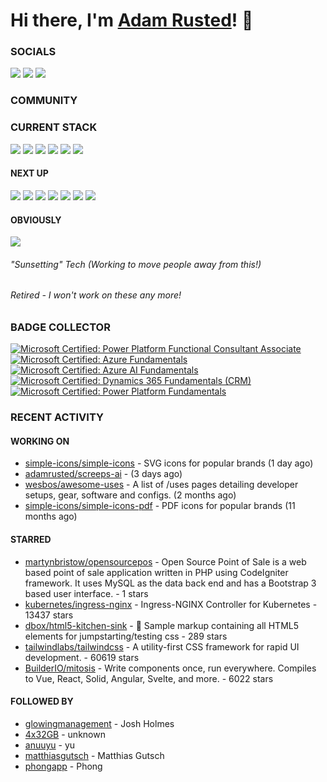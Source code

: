 # Hi there, I'm [Adam Rusted](https://www.adamrusted.me/)! 👋

### SOCIALS
[![](https://img.shields.io/badge/-@adamrusted-%231DA1F2?style=for-the-badge&logo=twitter&logoColor=ffffff)](https://twitter.com/adamrusted)
[![](https://img.shields.io/badge/-@adamrusted-%23E1306C?style=for-the-badge&logo=instagram&logoColor=ffffff)](https://www.instagram.com/adamrusted/)
[![](https://img.shields.io/badge/-@adamrusted-%230A66C2?style=for-the-badge&logo=linkedin&logoColor=ffffff)](https://www.linkedin.com/in/adamrusted/)

### COMMUNITY

### CURRENT STACK
![](https://img.shields.io/badge/Azure-0078D4.svg?style=for-the-badge&logo=microsoft-azure&logoColor=white)
![](https://img.shields.io/badge/Power%20Platform-Canvas%20Apps-%23eee.svg?style=for-the-badge&logo=power-apps&logoColor=white&labelColor=742774)
![](https://img.shields.io/badge/Power%20Platform-Model--Driven%20Apps-%23eee.svg?style=for-the-badge&logo=power-apps&logoColor=white&labelColor=742774)
![](https://img.shields.io/badge/Power%20Automate-Cloud%20Flows-EEE.svg?style=for-the-badge&logo=power-automate&logoColor=white&labelColor=0066FF)
![](https://img.shields.io/badge/Dynamics%20365-Sales-%23eee.svg?style=for-the-badge&logo=dynamics-365&logoColor=white&labelColor=002050)
![](https://img.shields.io/badge/Dynamics%20365-Marketing%20(Outbound)-%23eee.svg?style=for-the-badge&logo=dynamics-365&logoColor=white&labelColor=002050)

#### NEXT UP
![](https://img.shields.io/badge/Dynamics%20365-Marketing%20(Real--time)-%23eee.svg?style=for-the-badge&logo=dynamics-365&logoColor=white&labelColor=002050)
![](https://img.shields.io/badge/Power%20Platform-Power%20Pages-%23eee.svg?style=for-the-badge&logo=power-apps&logoColor=white&labelColor=742774)
![](https://img.shields.io/badge/Power%20Virtual%20Agents-0B556A.svg?style=for-the-badge&logo=power-virtual-agents&logoColor=white)
![](https://img.shields.io/badge/Power%20Automate-Desktop%20Flows-EEE.svg?style=for-the-badge&logo=power-automate&logoColor=white&labelColor=0066FF)
![](https://img.shields.io/badge/Dynamics%20365-Customer%20Service-%23eee.svg?style=for-the-badge&logo=dynamics-365&logoColor=white&labelColor=002050)
![](https://img.shields.io/badge/Dynamics%20365-Field%20Service-%23eee.svg?style=for-the-badge&logo=dynamics-365&logoColor=white&labelColor=002050)
![](https://img.shields.io/badge/C%23-239120.svg?style=for-the-badge&logo=c-sharp&logoColor=white)

#### OBVIOUSLY
![](https://img.shields.io/badge/Javascript-F7DF1E.svg?style=for-the-badge&logo=javascript&logoColor=black)

###### "Sunsetting" Tech (Working to move people away from this!)

###### Retired - I won't work on these any more!

### BADGE COLLECTOR

<!--START_SECTION:badges-->

[![Microsoft Certified: Power Platform Functional Consultant Associate](https://images.credly.com/size/110x110/images/243ab956-2af5-4abd-8b91-27bc580f17ae/power-platform-functional-consultant-600x600__1_.png)](http://www.credly.com/badges/0e936abf-d5dc-49c4-9680-f56f6dea24e7 "Microsoft Certified: Power Platform Functional Consultant Associate")
[![Microsoft Certified: Azure Fundamentals](https://images.credly.com/size/110x110/images/be8fcaeb-c769-4858-b567-ffaaa73ce8cf/image.png)](http://www.credly.com/badges/26c06ca5-8fd3-43b3-8f0b-062e746dbfee "Microsoft Certified: Azure Fundamentals")
[![Microsoft Certified: Azure AI Fundamentals](https://images.credly.com/size/110x110/images/4136ced8-75d5-4afb-8677-40b6236e2672/azure-ai-fundamentals-600x600.png)](http://www.credly.com/badges/52c364fb-3728-4d31-ac82-9621a7c86641 "Microsoft Certified: Azure AI Fundamentals")
[![Microsoft Certified: Dynamics 365 Fundamentals (CRM)](https://images.credly.com/size/110x110/images/42992295-0ee2-4527-982d-e51efbec40fc/dynamics365-fundamentals-crm-600x600.png)](http://www.credly.com/badges/18f46909-0a5f-428e-8c66-0b40b53451e6 "Microsoft Certified: Dynamics 365 Fundamentals (CRM)")
[![Microsoft Certified: Power Platform Fundamentals](https://images.credly.com/size/110x110/images/2a6251f2-737b-4bf6-9190-d77570cc76fc/CERT-Fundamentals-Power-Platform.png)](http://www.credly.com/badges/74fc371d-5a40-4f73-8ded-a802d2696235 "Microsoft Certified: Power Platform Fundamentals")
<!--END_SECTION:badges-->


### RECENT ACTIVITY

#### WORKING ON

- [simple-icons/simple-icons](https://github.com/simple-icons/simple-icons) - SVG icons for popular brands (1 day ago)
- [adamrusted/screeps-ai](https://github.com/adamrusted/screeps-ai) -  (3 days ago)
- [wesbos/awesome-uses](https://github.com/wesbos/awesome-uses) - A list of /uses pages detailing developer setups, gear, software and configs. (2 months ago)
- [simple-icons/simple-icons-pdf](https://github.com/simple-icons/simple-icons-pdf) - PDF icons for popular brands (11 months ago)

#### STARRED

- [martynbristow/opensourcepos](https://github.com/martynbristow/opensourcepos) - Open Source Point of Sale is a web based point of sale application written in PHP using CodeIgniter framework. It uses MySQL as the data back end and has a Bootstrap 3 based user interface. - 1 stars
- [kubernetes/ingress-nginx](https://github.com/kubernetes/ingress-nginx) - Ingress-NGINX Controller for Kubernetes - 13437 stars
- [dbox/html5-kitchen-sink](https://github.com/dbox/html5-kitchen-sink) - :potable_water: Sample markup containing all HTML5 elements for jumpstarting/testing css - 289 stars
- [tailwindlabs/tailwindcss](https://github.com/tailwindlabs/tailwindcss) - A utility-first CSS framework for rapid UI development. - 60619 stars
- [BuilderIO/mitosis](https://github.com/BuilderIO/mitosis) - Write components once, run everywhere. Compiles to Vue, React, Solid, Angular, Svelte, and more.  - 6022 stars

#### FOLLOWED BY

- [glowingmanagement](https://github.com/glowingmanagement) - Josh Holmes
- [4x32GB](https://github.com/4x32GB) - unknown
- [anuuyu](https://github.com/anuuyu) - yu
- [matthiasgutsch](https://github.com/matthiasgutsch) - Matthias Gutsch
- [phongapp](https://github.com/phongapp) - Phong
